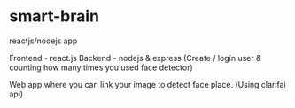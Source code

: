 # smart-brain
reactjs/nodejs app 

Frontend - react.js
Backend - nodejs & express (Create / login user & counting how many times you used face detector)

Web app where you can link your image to detect face place. (Using clarifai api)


